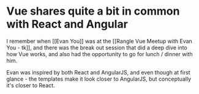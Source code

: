 # Vue shares quite a bit in common with React and Angular

I remember when [[Evan You]] was at the [[Rangle Vue Meetup with Evan You - tk]], and there was the break out session that did a deep dive into how Vue works, and also had the opportunity to go for lunch / dinner with him. 

Evan was inspired by both React and AngularJS, and even though at first glance - the templates make it look closer to AngularJS, but conceptually it's closer to React. 